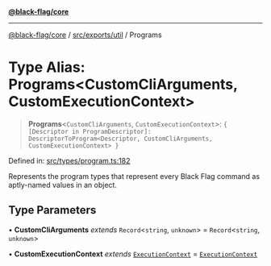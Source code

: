 [**@black-flag/core**](../../../../README.md)

***

[@black-flag/core](../../../../README.md) / [src/exports/util](../README.md) / Programs

# Type Alias: Programs\<CustomCliArguments, CustomExecutionContext\>

> **Programs**\<`CustomCliArguments`, `CustomExecutionContext`\>: `{ [Descriptor in ProgramDescriptor]: DescriptorToProgram<Descriptor, CustomCliArguments, CustomExecutionContext> }`

Defined in: [src/types/program.ts:182](https://github.com/Xunnamius/black-flag/blob/aaa1a74457790f285cb2c85d4d6a7ee05978fc42/src/types/program.ts#L182)

Represents the program types that represent every Black Flag command as
aptly-named values in an object.

## Type Parameters

• **CustomCliArguments** *extends* `Record`\<`string`, `unknown`\> = `Record`\<`string`, `unknown`\>

• **CustomExecutionContext** *extends* [`ExecutionContext`](ExecutionContext.md) = [`ExecutionContext`](ExecutionContext.md)

